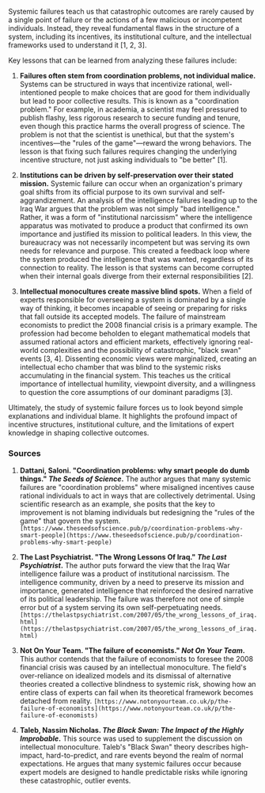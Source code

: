Systemic failures teach us that catastrophic outcomes are rarely caused by a single point of failure or the actions of a few malicious or incompetent individuals. Instead, they reveal fundamental flaws in the structure of a system, including its incentives, its institutional culture, and the intellectual frameworks used to understand it [1, 2, 3].

Key lessons that can be learned from analyzing these failures include:

1.  **Failures often stem from coordination problems, not individual malice.** Systems can be structured in ways that incentivize rational, well-intentioned people to make choices that are good for them individually but lead to poor collective results. This is known as a "coordination problem." For example, in academia, a scientist may feel pressured to publish flashy, less rigorous research to secure funding and tenure, even though this practice harms the overall progress of science. The problem is not that the scientist is unethical, but that the system's incentives—the "rules of the game"—reward the wrong behaviors. The lesson is that fixing such failures requires changing the underlying incentive structure, not just asking individuals to "be better" [1].

2.  **Institutions can be driven by self-preservation over their stated mission.** Systemic failure can occur when an organization's primary goal shifts from its official purpose to its own survival and self-aggrandizement. An analysis of the intelligence failures leading up to the Iraq War argues that the problem was not simply "bad intelligence." Rather, it was a form of "institutional narcissism" where the intelligence apparatus was motivated to produce a product that confirmed its own importance and justified its mission to political leaders. In this view, the bureaucracy was not necessarily incompetent but was serving its own needs for relevance and purpose. This created a feedback loop where the system produced the intelligence that was wanted, regardless of its connection to reality. The lesson is that systems can become corrupted when their internal goals diverge from their external responsibilities [2].

3.  **Intellectual monocultures create massive blind spots.** When a field of experts responsible for overseeing a system is dominated by a single way of thinking, it becomes incapable of seeing or preparing for risks that fall outside its accepted models. The failure of mainstream economists to predict the 2008 financial crisis is a primary example. The profession had become beholden to elegant mathematical models that assumed rational actors and efficient markets, effectively ignoring real-world complexities and the possibility of catastrophic, "black swan" events [3, 4]. Dissenting economic views were marginalized, creating an intellectual echo chamber that was blind to the systemic risks accumulating in the financial system. This teaches us the critical importance of intellectual humility, viewpoint diversity, and a willingness to question the core assumptions of our dominant paradigms [3].

Ultimately, the study of systemic failure forces us to look beyond simple explanations and individual blame. It highlights the profound impact of incentive structures, institutional culture, and the limitations of expert knowledge in shaping collective outcomes.

### Sources

1.  **Dattani, Saloni. "Coordination problems: why smart people do dumb things." *The Seeds of Science*.** The author argues that many systemic failures are "coordination problems" where misaligned incentives cause rational individuals to act in ways that are collectively detrimental. Using scientific research as an example, she posits that the key to improvement is not blaming individuals but redesigning the "rules of the game" that govern the system.
    `[https://www.theseedsofscience.pub/p/coordination-problems-why-smart-people](https://www.theseedsofscience.pub/p/coordination-problems-why-smart-people)`

2.  **The Last Psychiatrist. "The Wrong Lessons Of Iraq." *The Last Psychiatrist*.** The author puts forward the view that the Iraq War intelligence failure was a product of institutional narcissism. The intelligence community, driven by a need to preserve its mission and importance, generated intelligence that reinforced the desired narrative of its political leadership. The failure was therefore not one of simple error but of a system serving its own self-perpetuating needs.
    `[https://thelastpsychiatrist.com/2007/05/the_wrong_lessons_of_iraq.html](https://thelastpsychiatrist.com/2007/05/the_wrong_lessons_of_iraq.html)`

3.  **Not On Your Team. "The failure of economists." *Not On Your Team*.** This author contends that the failure of economists to foresee the 2008 financial crisis was caused by an intellectual monoculture. The field's over-reliance on idealized models and its dismissal of alternative theories created a collective blindness to systemic risk, showing how an entire class of experts can fail when its theoretical framework becomes detached from reality.
    `[https://www.notonyourteam.co.uk/p/the-failure-of-economists](https://www.notonyourteam.co.uk/p/the-failure-of-economists)`

4.  **Taleb, Nassim Nicholas. *The Black Swan: The Impact of the Highly Improbable*.** This source was used to supplement the discussion on intellectual monoculture. Taleb's "Black Swan" theory describes high-impact, hard-to-predict, and rare events beyond the realm of normal expectations. He argues that many systemic failures occur because expert models are designed to handle predictable risks while ignoring these catastrophic, outlier events.